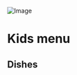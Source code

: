 ![Image](https://encrypted-tbn0.gstatic.com/images?q=tbn%3AANd9GcSLZ-GNkPKg7rpfuMk2zBJVXwoRYjpgetK9kw&usqp=CAU)

# Kids menu

## Dishes
